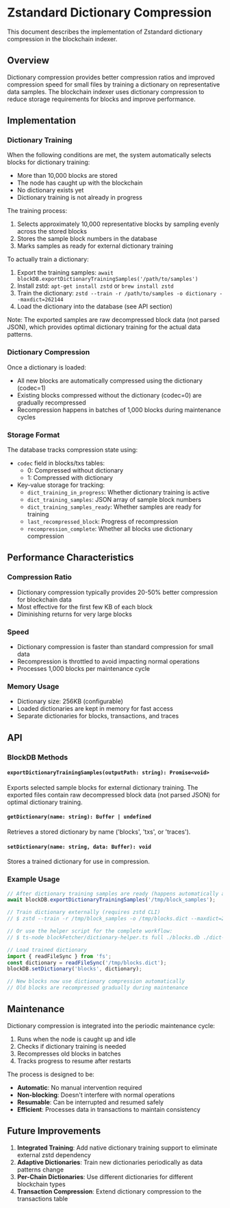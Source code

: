 # Zstandard Dictionary Compression

This document describes the implementation of Zstandard dictionary compression in the blockchain indexer.

## Overview

Dictionary compression provides better compression ratios and improved compression speed for small files by training a dictionary on representative data samples. The blockchain indexer uses dictionary compression to reduce storage requirements for blocks and improve performance.

## Implementation

### Dictionary Training

When the following conditions are met, the system automatically selects blocks for dictionary training:
- More than 10,000 blocks are stored
- The node has caught up with the blockchain
- No dictionary exists yet
- Dictionary training is not already in progress

The training process:
1. Selects approximately 10,000 representative blocks by sampling evenly across the stored blocks
2. Stores the sample block numbers in the database
3. Marks samples as ready for external dictionary training

To actually train a dictionary:
1. Export the training samples: `await blockDB.exportDictionaryTrainingSamples('/path/to/samples')`
2. Install zstd: `apt-get install zstd` or `brew install zstd`
3. Train the dictionary: `zstd --train -r /path/to/samples -o dictionary --maxdict=262144`
4. Load the dictionary into the database (see API section)

Note: The exported samples are raw decompressed block data (not parsed JSON), which provides optimal dictionary training for the actual data patterns.

### Dictionary Compression

Once a dictionary is loaded:
- All new blocks are automatically compressed using the dictionary (codec=1)
- Existing blocks compressed without the dictionary (codec=0) are gradually recompressed
- Recompression happens in batches of 1,000 blocks during maintenance cycles

### Storage Format

The database tracks compression state using:
- `codec` field in blocks/txs tables:
  - 0: Compressed without dictionary
  - 1: Compressed with dictionary
- Key-value storage for tracking:
  - `dict_training_in_progress`: Whether dictionary training is active
  - `dict_training_samples`: JSON array of sample block numbers
  - `dict_training_samples_ready`: Whether samples are ready for training
  - `last_recompressed_block`: Progress of recompression
  - `recompression_complete`: Whether all blocks use dictionary compression

## Performance Characteristics

### Compression Ratio
- Dictionary compression typically provides 20-50% better compression for blockchain data
- Most effective for the first few KB of each block
- Diminishing returns for very large blocks

### Speed
- Dictionary compression is faster than standard compression for small data
- Recompression is throttled to avoid impacting normal operations
- Processes 1,000 blocks per maintenance cycle

### Memory Usage
- Dictionary size: 256KB (configurable)
- Loaded dictionaries are kept in memory for fast access
- Separate dictionaries for blocks, transactions, and traces

## API

### BlockDB Methods

#### `exportDictionaryTrainingSamples(outputPath: string): Promise<void>`
Exports selected sample blocks for external dictionary training. The exported files contain raw decompressed block data (not parsed JSON) for optimal dictionary training.

#### `getDictionary(name: string): Buffer | undefined`
Retrieves a stored dictionary by name ('blocks', 'txs', or 'traces').

#### `setDictionary(name: string, data: Buffer): void`
Stores a trained dictionary for use in compression.

### Example Usage

```typescript
// After dictionary training samples are ready (happens automatically after 10k blocks)
await blockDB.exportDictionaryTrainingSamples('/tmp/block_samples');

// Train dictionary externally (requires zstd CLI)
// $ zstd --train -r /tmp/block_samples -o /tmp/blocks.dict --maxdict=262144

// Or use the helper script for the complete workflow:
// $ ts-node blockFetcher/dictionary-helper.ts full ./blocks.db ./dict-workspace

// Load trained dictionary
import { readFileSync } from 'fs';
const dictionary = readFileSync('/tmp/blocks.dict');
blockDB.setDictionary('blocks', dictionary);

// New blocks now use dictionary compression automatically
// Old blocks are recompressed gradually during maintenance
```

## Maintenance

Dictionary compression is integrated into the periodic maintenance cycle:
1. Runs when the node is caught up and idle
2. Checks if dictionary training is needed
3. Recompresses old blocks in batches
4. Tracks progress to resume after restarts

The process is designed to be:
- **Automatic**: No manual intervention required
- **Non-blocking**: Doesn't interfere with normal operations
- **Resumable**: Can be interrupted and resumed safely
- **Efficient**: Processes data in transactions to maintain consistency

## Future Improvements

1. **Integrated Training**: Add native dictionary training support to eliminate external zstd dependency
2. **Adaptive Dictionaries**: Train new dictionaries periodically as data patterns change
3. **Per-Chain Dictionaries**: Use different dictionaries for different blockchain types
4. **Transaction Compression**: Extend dictionary compression to the transactions table